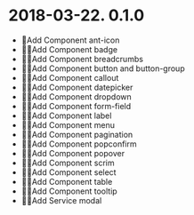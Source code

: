 # 2018-03-22. 0.1.0 

* Add Component ant-icon
* Add Component badge
* Add Component breadcrumbs
* Add Component button and button-group
* Add Component callout
* Add Component datepicker
* Add Component dropdown
* Add Component form-field
* Add Component label
* Add Component menu
* Add Component pagination
* Add Component popconfirm
* Add Component popover
* Add Component scrim
* Add Component select
* Add Component table
* Add Component tooltip
* Add Service modal
